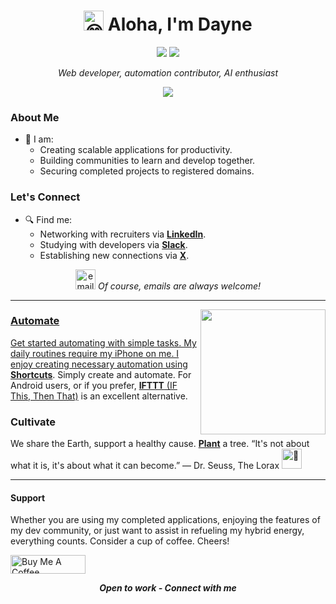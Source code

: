 <h1 align="center"><img src="https://fonts.gstatic.com/s/e/notoemoji/latest/1f604/512.gif" alt="😄" width="32" height="32"> Aloha, I'm Dayne</h1>

<p align="center">
<a href="https://daylo.dev/"><img src="https://img.shields.io/badge/daylo.dev-0A0A0A?style=for-the-badge&logo=dev.to&logoColor=white"></a>
<a href="https://github.com/DayneLalmond"><img src="https://komarev.com/ghpvc/?username=DayneLalmond&color=lightgrey&style=for-the-badge&label=Profile+Views"></a>
</p>

<p align="center">
  <i>
    Web developer, automation contributor, AI enthusiast
  </i>
</p>

<p align="center">
<a href="https://github.com/DayneLalmond"><img src="https://readme-typing-svg.herokuapp.com?lines=Join+my+slack+study+group!+💭;Develop+with+the+community!;Study+sessions+every+weekend!;&center=true&width=400&height=40&duration=2400"></a>
</p>

### About Me
- 🔭 I am:
  - Creating scalable applications for productivity.
  - Building communities to learn and develop together.
  - Securing completed projects to registered domains.

### Let's Connect
- 🔍 Find me:
  - Networking with recruiters via <a href="https://www.linkedin.com/in/dayne-lalmond/">**LinkedIn**</a>.
  - Studying with developers via <a href="https://github.com/DayneLalmond">**Slack**</a>.
  - Establishing new connections via <a href="https://github.com/DayneLalmond">**X**</a>.

<p align="center">
<a href="https://github.com/DayneLalmond" target='_blank'><img src="https://i.postimg.cc/tgdrBvfH/email.png" border="0" alt="email" width="32px"/></a>
  <i>
    Of course, emails are always welcome!
  </i>
</p>

----

<p align="center">
  <a href="https://github.com/DayneLalmond">
    <img align="right"  height="200px" src="https://github-readme-stats.vercel.app/api?username=DayneLalmond&show_icons=true&hide_border=true&title_color=dedee0&amp&icon_color=f96e46&amp&text_color=dedee0&amp&bg_color=0d1117&count_private=true&include_all_commits=false"/>
</p>

### Automate
Get started automating with simple tasks. My daily routines require my iPhone on me. I enjoy creating necessary automation using <a href="https://support.apple.com/guide/shortcuts/welcome/ios" target="_blank">**Shortcuts**</a>. Simply create and automate. For Android users, or if you prefer, <a href="https://ifttt.com" target="_blank">**IFTTT** (IF This, Then That)</a> is an excellent alternative.

### Cultivate 
We share the Earth, support a healthy cause. <a href="http://onetreeplanted.refr.cc/daynel" target="_blank">**Plant**</a> a tree. “It's not about what it is, it's about what it can become.”
― Dr. Seuss, The Lorax <img src="https://fonts.gstatic.com/s/e/notoemoji/latest/1f331/512.gif" alt="🌱" width="32" height="32">

----

#### Support
Whether you are using my completed applications, enjoying the features of my dev community, or just want to assist in refueling my hybrid energy, everything counts. Consider a cup of coffee. Cheers!

<a href="https://help.buymeacoffee.com/en/articles/5885162-how-to-add-a-button-or-a-widget-to-your-website" target="_blank"><img src="https://cdn.buymeacoffee.com/buttons/default-black.png" alt="Buy Me A Coffee" height="30" width="120"></a>

<p align="center">
  <i>
   <b>
     Open to work - Connect with me
   </b>
  </i>
</p>

